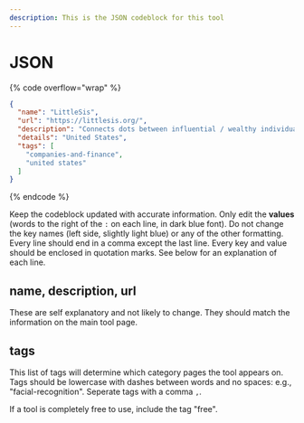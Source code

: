 ```yaml
---
description: This is the JSON codeblock for this tool
---
```


# JSON

{% code overflow="wrap" %}
```json
{
  "name": "LittleSis",
  "url": "https://littlesis.org/",
  "description": "Connects dots between influential / wealthy individuals in (mostly US) politics and business.",
  "details": "United States",
  "tags": [
    "companies-and-finance",
    "united states"
  ]
}
```
{% endcode %}

Keep the codeblock updated with accurate information. Only edit the **values** (words to the right of the `:` on each line, in dark blue font). Do not change the key names (left side, slightly light blue) or any of the other formatting. Every line should end in a comma except the last line. Every key and value should be enclosed in quotation marks. See below for an explanation of each line.&#x20;

## name, description, url

These are self explanatory and not likely to change. They should match the information on the main tool page.

## tags

This list of tags will determine which category pages the tool appears on. Tags should be lowercase with dashes between words and no spaces: e.g., "facial-recognition". Seperate tags with a comma `,`.

If a tool is completely free to use, include the tag "free".

